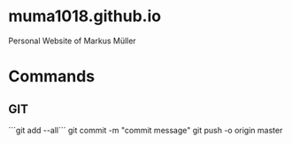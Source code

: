# muma1018.github.io
Personal Website of Markus Müller

# Commands
## GIT
´´´git add --all´´´
git commit -m "commit message"
git push -o origin master
